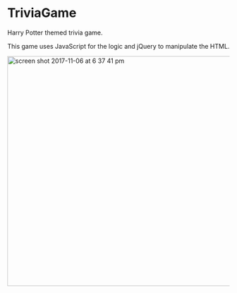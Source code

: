# TriviaGame

Harry Potter themed trivia game.

This game uses JavaScript for the logic and jQuery to manipulate the HTML.




<img width="521" alt="screen shot 2017-11-06 at 6 37 41 pm" src="https://user-images.githubusercontent.com/26397187/32471190-a66fb5e8-c321-11e7-87d4-314c3606080a.png">
